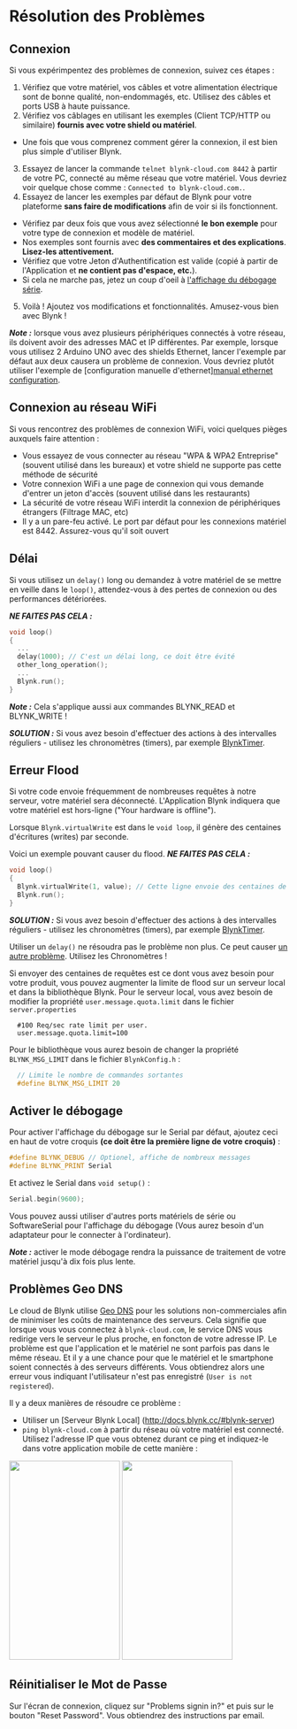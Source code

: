 # Résolution des Problèmes

## Connexion

Si vous expérimpentez des problèmes de connexion, suivez ces étapes :
1. Vérifiez que votre matériel, vos câbles et votre alimentation électrique sont de bonne qualité, non-endommagés, etc.
  Utilisez des câbles et ports USB à haute puissance.
2. Vérifiez vos câblages en utilisant les exemples (Client TCP/HTTP ou similaire) **fournis avec votre shield ou matériel**.
  * Une fois que vous comprenez comment gérer la connexion, il est bien plus simple d'utiliser Blynk.
3. Essayez de lancer la commande ```telnet blynk-cloud.com 8442``` à partir de votre PC, connecté au même réseau que votre matériel.
  Vous devriez voir quelque chose comme : ```Connected to blynk-cloud.com.```.
4. Essayez de lancer les exemples par défaut de Blynk pour votre plateforme **sans faire de modifications** afin de voir si ils fonctionnent.
  * Vérifiez par deux fois que vous avez sélectionné **le bon exemple** pour votre type de connexion et modèle de matériel.
  * Nos exemples sont fournis avec **des commentaires et des explications**. **Lisez-les attentivement.**
  * Vérifiez que votre Jeton d'Authentification est valide (copié à partir de l'Application et **ne contient pas d'espace, etc.**).
  * Si cela ne marche pas, jetez un coup d'oeil à [l'affichage du débogage série](http://docs.blynk.cc/#enable-debug).
5. Voilà ! Ajoutez vos modifications et fonctionnalités. Amusez-vous bien avec Blynk !

***Note :*** lorsque vous avez plusieurs périphériques connectés à votre réseau, ils doivent avoir des adresses MAC et IP différentes. Par exemple, lorsque vous utilisez 2 Arduino UNO avec des shields Ethernet, lancer l'exemple par défaut aux deux causera un problème de connexion. Vous devriez plutôt utiliser l'exemple de [configuration manuelle d'ethernet][manual ethernet configuration](https://github.com/blynkkk/blynk-library/blob/master/examples/Boards_Ethernet/Arduino_Ethernet_Manual/Arduino_Ethernet_Manual.ino).

## Connexion au réseau WiFi
Si vous rencontrez des problèmes de connexion WiFi, voici quelques pièges auxquels faire attention :

* Vous essayez de vous connecter au réseau "WPA & WPA2 Entreprise" (souvent utilisé dans les bureaux) et votre shield ne supporte pas cette méthode de sécurité
* Votre connexion WiFi a une page de connexion qui vous demande d'entrer un jeton d'accès (souvent utilisé dans les restaurants)
* La sécurité de votre réseau WiFi interdit la connexion de périphériques étrangers (Filtrage MAC, etc)
* Il y a un pare-feu activé. Le port par défaut pour les connexions matériel est 8442. Assurez-vous qu'il soit ouvert

## Délai

Si vous utilisez un ```delay()``` long ou demandez à votre matériel de se mettre en veille dans le ```loop()```, attendez-vous à des pertes de connexion ou des performances détériorées.

***NE FAITES PAS CELA :***
```cpp
void loop()
{
  ...
  delay(1000); // C'est un délai long, ce doit être évité
  other_long_operation();
  ...
  Blynk.run();
}
```

***Note :*** Cela s'applique aussi aux commandes BLYNK_READ et BLYNK_WRITE !

***SOLUTION :***
Si vous avez besoin d'effectuer des actions à des intervalles réguliers - utilisez les chronomètres (timers), par exemple [BlynkTimer](http://docs.blynk.cc/#blynk-firmware-blynktimer).

## Erreur Flood

Si votre code envoie fréquemment de nombreuses requêtes à notre serveur, votre matériel sera déconnecté. L'Application Blynk indiquera que votre matériel est hors-ligne ("Your hardware is offline").

Lorsque ```Blynk.virtualWrite``` est dans le ```void loop```, il génère des centaines d'écritures (writes) par seconde.

Voici un exemple pouvant causer du flood. ***NE FAITES PAS CELA :***
```cpp
void loop()
{
  Blynk.virtualWrite(1, value); // Cette ligne envoie des centaines de messages au serveur Blynk
  Blynk.run();
}
```

***SOLUTION :***
Si vous avez besoin d'effectuer des actions à des intervalles réguliers - utilisez les chronomètres (timers), par exemple [BlynkTimer](http://docs.blynk.cc/#blynk-firmware-blynktimer).

Utiliser un ```delay()``` ne résoudra pas le problème non plus. Ce peut causer [un autre problème](http://docs.blynk.cc/#delay). Utilisez les Chronomètres !

Si envoyer des centaines de requêtes est ce dont vous avez besoin pour votre produit, vous pouvez augmenter la limite de flood sur un serveur local et dans la bibliothèque Blynk.
Pour le serveur local, vous avez besoin de modifier la propriété ```user.message.quota.limit``` dans le fichier ```server.properties```
```
  #100 Req/sec rate limit per user.
  user.message.quota.limit=100
```

Pour le bibliothèque vous aurez besoin de changer la propriété ```BLYNK_MSG_LIMIT``` dans le fichier ```BlynkConfig.h``` :
```cpp
  // Limite le nombre de commandes sortantes
  #define BLYNK_MSG_LIMIT 20
```

## Activer le débogage

Pour activer l'affichage du débogage sur le Serial par défaut, ajoutez ceci en haut de votre croquis **(ce doit être la première ligne de votre croquis)** :

```cpp
#define BLYNK_DEBUG // Optionel, affiche de nombreux messages
#define BLYNK_PRINT Serial
```
Et activez le Serial dans ```void setup()``` :

```cpp
Serial.begin(9600);
```

Vous pouvez aussi utiliser d'autres ports matériels de série ou SoftwareSerial pour l'affichage du débogage (Vous aurez besoin d'un adaptateur pour le connecter à l'ordinateur).

***Note :*** activer le mode débogage rendra la puissance de traitement de votre matériel jusqu'à dix fois plus lente.

## Problèmes Geo DNS

Le cloud de Blynk utilise [Geo DNS](https://en.wikipedia.org/wiki/Geodns) pour les solutions non-commerciales afin de minimiser les coûts de maintenance des serveurs.
Cela signifie que lorsque vous vous connectez à ```blynk-cloud.com```, le service DNS vous redirige vers le serveur le plus proche, en foncton de votre adresse IP.
Le problème est que l'application et le matériel ne sont parfois pas dans le même réseau. Et il y a une chance pour que le matériel et le smartphone soient connectés à des serveurs différents. Vous obtiendrez alors une erreur vous indiquant l'utilisateur n'est pas enregistré (```User is not registered```).

Il y a deux manières de résoudre ce problème :

- Utiliser un [Serveur Blynk Local] (http://docs.blynk.cc/#blynk-server)
- ```ping blynk-cloud.com``` à partir du réseau où votre matériel est connecté. Utilisez l'adresse IP que vous obtenez durant ce ping et indiquez-le dans votre application mobile de cette manière :

 <img src="images/login.png" style="width: 200px; height:360px"/>  <img src="images/custom.png" style="width: 200px; height:360px"/>

## Réinitialiser le Mot de Passe

Sur l'écran de connexion, cliquez sur "Problems signin in?" et puis sur le bouton "Reset Password". Vous obtiendrez des instructions par email.
